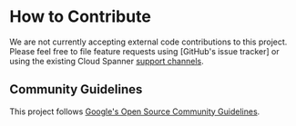 # How to Contribute

We are not currently accepting external code contributions to this project.
Please feel free to file feature requests using
[GitHub's issue tracker]
or using the existing Cloud Spanner [support channels](https://cloud.google.com/spanner/docs/getting-support).

## Community Guidelines

This project follows
[Google's Open Source Community Guidelines](https://opensource.google.com/conduct/).